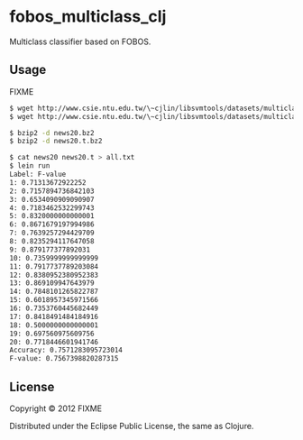 # fobos_multiclass_clj

Multiclass classifier based on FOBOS.

## Usage

FIXME

```sh
$ wget http://www.csie.ntu.edu.tw/\~cjlin/libsvmtools/datasets/multiclass/news20.bz2
$ wget http://www.csie.ntu.edu.tw/\~cjlin/libsvmtools/datasets/multiclass/news20.t.bz2

$ bzip2 -d news20.bz2
$ bzip2 -d news20.t.bz2

$ cat news20 news20.t > all.txt
$ lein run
Label: F-value
1: 0.71313672922252
2: 0.7157894736842103
3: 0.6534090909090907
4: 0.7183462532299743
5: 0.8320000000000001
6: 0.8671679197994986
7: 0.7639257294429709
8: 0.8235294117647058
9: 0.879177377892031
10: 0.7359999999999999
11: 0.7917737789203084
12: 0.8380952380952383
13: 0.869109947643979
14: 0.7848101265822787
15: 0.6018957345971566
16: 0.7353760445682449
17: 0.8418491484184916
18: 0.5000000000000001
19: 0.697560975609756
20: 0.7718446601941746
Accuracy: 0.7571283095723014
F-value: 0.7567398820287315
```

## License

Copyright © 2012 FIXME

Distributed under the Eclipse Public License, the same as Clojure.
